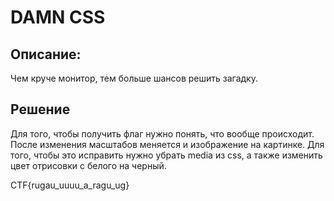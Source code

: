 # DAMN CSS

## Описание: 
Чем круче монитор, тем больше шансов решить загадку.

## Решение
Для того, чтобы получить флаг нужно понять, что вообще происходит. После изменения масштабов меняется и изображение на картинке. Для того, чтобы это исправить нужно убрать media из css, а также изменить цвет отрисовки с белого на черный.

CTF{rugau_uuuu_a_ragu_ug}